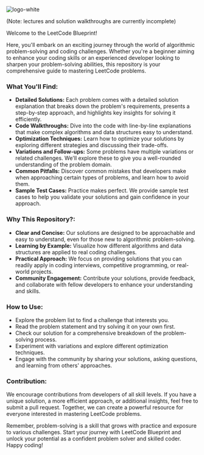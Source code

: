 ![logo-white](https://github.com/jessfeliciano/leetcode-blueprint/assets/38792828/a976fdac-da82-477d-84c1-45c87cb5cc10)

(Note: lectures and solution walkthroughs are currently incomplete)

Welcome to the LeetCode Blueprint! 

Here, you'll embark on an exciting journey through the world of algorithmic problem-solving and coding challenges. Whether you're a beginner aiming to enhance your coding skills or an experienced developer looking to sharpen your problem-solving abilities, this repository is your comprehensive guide to mastering LeetCode problems.

### What You'll Find:

* **Detailed Solutions:** Each problem comes with a detailed solution explanation that breaks down the problem's requirements, presents a step-by-step approach, and highlights key insights for solving it efficiently.
* **Code Walkthroughs:** Dive into the code with line-by-line explanations that make complex algorithms and data structures easy to understand.
* **Optimization Techniques:** Learn how to optimize your solutions by exploring different strategies and discussing their trade-offs.
* **Variations and Follow-ups:** Some problems have multiple variations or related challenges. We'll explore these to give you a well-rounded understanding of the problem domain.
* **Common Pitfalls:** Discover common mistakes that developers make when approaching certain types of problems, and learn how to avoid them.
* **Sample Test Cases:** Practice makes perfect. We provide sample test cases to help you validate your solutions and gain confidence in your approach.

### Why This Repository?:

* **Clear and Concise:** Our solutions are designed to be approachable and easy to understand, even for those new to algorithmic problem-solving.
* **Learning by Example:** Visualize how different algorithms and data structures are applied to real coding challenges.
* **Practical Approach:** We focus on providing solutions that you can readily apply in coding interviews, competitive programming, or real-world projects.
* **Community Engagement:** Contribute your solutions, provide feedback, and collaborate with fellow developers to enhance your understanding and skills.

### How to Use:

* Explore the problem list to find a challenge that interests you.
* Read the problem statement and try solving it on your own first.
* Check our solution for a comprehensive breakdown of the problem-solving process.
* Experiment with variations and explore different optimization techniques.
* Engage with the community by sharing your solutions, asking questions, and learning from others' approaches.

### Contribution:
We encourage contributions from developers of all skill levels. If you have a unique solution, a more efficient approach, or additional insights, feel free to submit a pull request. Together, we can create a powerful resource for everyone interested in mastering LeetCode problems.

Remember, problem-solving is a skill that grows with practice and exposure to various challenges. Start your journey with LeetCode Blueprint and unlock your potential as a confident problem solver and skilled coder. Happy coding!
